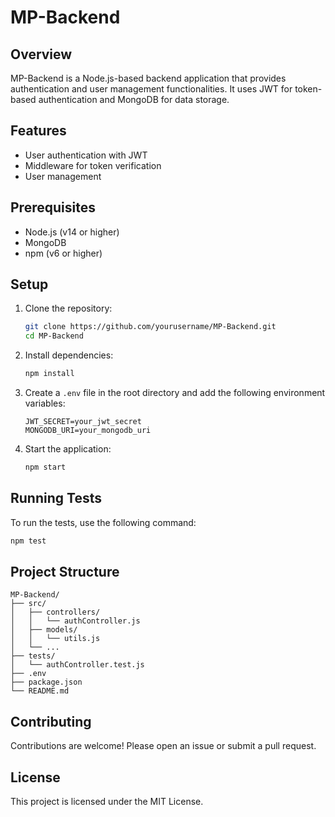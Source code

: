 # MP-Backend

## Overview
MP-Backend is a Node.js-based backend application that provides authentication and user management functionalities. It uses JWT for token-based authentication and MongoDB for data storage.

## Features
- User authentication with JWT
- Middleware for token verification
- User management

## Prerequisites
- Node.js (v14 or higher)
- MongoDB
- npm (v6 or higher)

## Setup

1. Clone the repository:
    ```sh
    git clone https://github.com/yourusername/MP-Backend.git
    cd MP-Backend
    ```

2. Install dependencies:
    ```sh
    npm install
    ```

3. Create a `.env` file in the root directory and add the following environment variables:
    ```env
    JWT_SECRET=your_jwt_secret
    MONGODB_URI=your_mongodb_uri
    ```

4. Start the application:
    ```sh
    npm start
    ```

## Running Tests
To run the tests, use the following command:
```sh
npm test
```

## Project Structure
```
MP-Backend/
├── src/
│   ├── controllers/
│   │   └── authController.js
│   ├── models/
│   │   └── utils.js
│   └── ...
├── tests/
│   └── authController.test.js
├── .env
├── package.json
└── README.md
```

## Contributing
Contributions are welcome! Please open an issue or submit a pull request.

## License
This project is licensed under the MIT License.
````